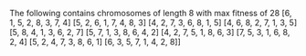 The following contains chromosomes of length 8 with max fitness of 28
[6, 1, 5, 2, 8, 3, 7, 4]
[5, 2, 6, 1, 7, 4, 8, 3]
[4, 2, 7, 3, 6, 8, 1, 5]
[4, 6, 8, 2, 7, 1, 3, 5]
[5, 8, 4, 1, 3, 6, 2, 7]
[5, 7, 1, 3, 8, 6, 4, 2]
[4, 2, 7, 5, 1, 8, 6, 3]
[7, 5, 3, 1, 6, 8, 2, 4]
[5, 2, 4, 7, 3, 8, 6, 1]
[6, 3, 5, 7, 1, 4, 2, 8]]
